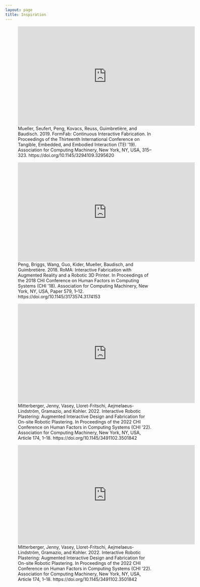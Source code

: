 ```yaml
---
layout: page
title: Inspiration
---
```


<figure>
<iframe width="560" height="315" src="https://www.youtube.com/embed/DsYxWn8pMG0?si=r7NYUjuKjWNhOvio" title="YouTube video player" frameborder="0" allow="accelerometer; autoplay; clipboard-write; encrypted-media; gyroscope; picture-in-picture; web-share" allowfullscreen></iframe>
<figcaption>Mueller, Seufert, Peng, Kovacs, Reuss, Guimbretière, and Baudisch. 2019. FormFab: Continuous Interactive Fabrication. In Proceedings of the Thirteenth International Conference on Tangible, Embedded, and Embodied Interaction (TEI '19). Association for Computing Machinery, New York, NY, USA, 315–323. https://doi.org/10.1145/3294109.3295620</figcaption> </figure>
  
<figure>
<iframe width="560" height="315" src="https://www.youtube.com/embed/K_wWuYD1Fkg?si=YihZXW3XTkeA043E" title="YouTube video player" frameborder="0" allow="accelerometer; autoplay; clipboard-write; encrypted-media; gyroscope; picture-in-picture; web-share" allowfullscreen></iframe>  
<figcaption>Peng, Briggs, Wang, Guo, Kider, Mueller, Baudisch, and Guimbretière. 2018. RoMA: Interactive Fabrication with Augmented Reality and a Robotic 3D Printer. In Proceedings of the 2018 CHI Conference on Human Factors in Computing Systems (CHI '18). Association for Computing Machinery, New York, NY, USA, Paper 579, 1–12. https://doi.org/10.1145/3173574.3174153</figcaption>
</figure>

<figure>
<iframe width="560" height="315" src="https://www.youtube.com/embed/GFbfpYJqWEI?si=kUW-b8KbBKM4nl-N" title="YouTube video player" frameborder="0" allow="accelerometer; autoplay; clipboard-write; encrypted-media; gyroscope; picture-in-picture; web-share" allowfullscreen></iframe>
<figcaption>Mitterberger, Jenny, Vasey, Lloret-Fritschi, Aejmelaeus-Lindström, Gramazio, and Kohler. 2022. Interactive Robotic Plastering: Augmented Interactive Design and Fabrication for On-site Robotic Plastering. In Proceedings of the 2022 CHI Conference on Human Factors in Computing Systems (CHI '22). Association for Computing Machinery, New York, NY, USA, Article 174, 1–18. https://doi.org/10.1145/3491102.3501842</figcaption>
</figure>

<figure>
<iframe width="560" height="315" src="https://www.youtube.com/embed/GFbfpYJqWEI?si=kUW-b8KbBKM4nl-N" title="YouTube video player" frameborder="0" allow="accelerometer; autoplay; clipboard-write; encrypted-media; gyroscope; picture-in-picture; web-share" allowfullscreen></iframe>
<figcaption>Mitterberger, Jenny, Vasey, Lloret-Fritschi, Aejmelaeus-Lindström, Gramazio, and Kohler. 2022. Interactive Robotic Plastering: Augmented Interactive Design and Fabrication for On-site Robotic Plastering. In Proceedings of the 2022 CHI Conference on Human Factors in Computing Systems (CHI '22). Association for Computing Machinery, New York, NY, USA, Article 174, 1–18. https://doi.org/10.1145/3491102.3501842</figcaption>
</figure>










